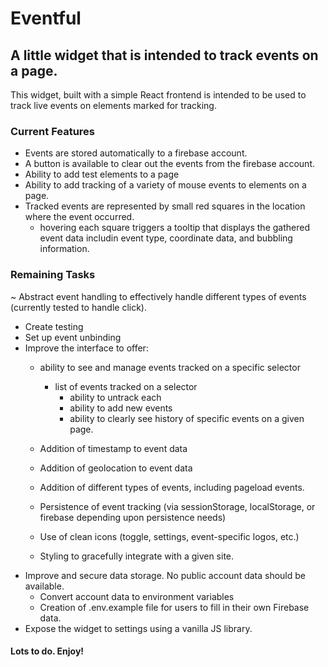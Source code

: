 # Eventful
## A little widget that is intended to track events on a page.

This widget, built with a simple React frontend is intended to be used to track live events on elements marked for tracking.

### Current Features
- Events are stored automatically to a firebase account.
- A button is available to clear out the events from the firebase account.
- Ability to add test elements to a page
- Ability to add tracking of a variety of mouse events to elements on a page.
- Tracked events are represented by small red squares in the location where the event occurred.
  - hovering each square triggers a tooltip that displays the gathered event data includin event type, coordinate data, and bubbling information.

### Remaining Tasks
~ Abstract event handling to effectively handle different types of events (currently tested to handle click).
- Create testing
- Set up event unbinding
- Improve the interface to offer:
  - ability to see and manage events tracked on a specific selector
    - list of events tracked on a selector
      - ability to untrack each
      - ability to add new events
      - ability to clearly see history of specific events on a given page.

  - Addition of timestamp to event data
  - Addition of geolocation to event data
  - Addition of different types of events, including pageload events.
  - Persistence of event tracking (via sessionStorage, localStorage, or firebase depending upon persistence needs)
  - Use of clean icons (toggle, settings, event-specific logos, etc.)
  - Styling to gracefully integrate with a given site.
- Improve and secure data storage. No public account data should be available.
  - Convert account data to environment variables
  - Creation of .env.example file for users to fill in their own Firebase data.
- Expose the widget to settings using a vanilla JS library.

#### Lots to do. Enjoy!
